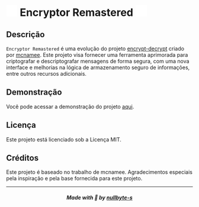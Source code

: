 # <img src="assets/img/icon.svg" alt="Icon" width="30" height="30"> Encryptor Remastered <img src="assets/img/icon.svg" alt="Icon" width="30" height="30">

## Descrição

`Encryptor Remastered` é uma evolução do projeto [encrypt-decrypt](https://github.com/mcnamee/encrypt-decrypt) criado por [mcnamee](https://github.com/mcnamee). Este projeto visa fornecer uma ferramenta aprimorada para criptografar e descriptografar mensagens de forma segura, com uma nova interface e melhorias na lógica de armazenamento seguro de informações, entre outros recursos adicionais.

## Demonstração

Você pode acessar a demonstração do projeto [aqui](https://nullbyte-s.github.io/encryptor-remastered/).

## Licença
Este projeto está licenciado sob a Licença MIT.

## Créditos
Este projeto é baseado no trabalho de mcnamee. Agradecimentos especiais pela inspiração e pela base fornecida para este projeto.

-------------

<h5 align="center">
  Made with 💜 by <a href="https://github.com/nullbyte-s/">nullbyte-s</a><br>
  <a href="https://choosealicense.com/licenses/mit/"><br>
